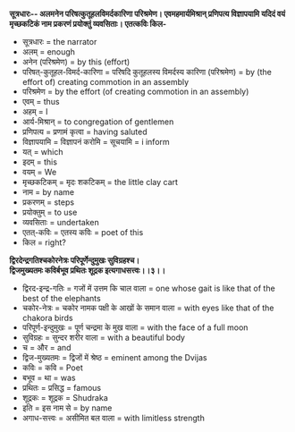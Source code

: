 **सूत्रधारः-- अलमनेन परिषत्कुतूहलविमर्दकारिणा परिश्रमेण। एवमहमार्यमिश्रान् प्रणिपत्य विज्ञापयामि यदिदं वयं मृच्छकटिकं नाम प्रकरणं प्रयोक्तुं व्यवसिताः। एतत्कविः किल-**

- सूत्रधारः = the narrator
- अलम् = enough
- अनेन (परिश्रमेण) = by this (effort)
- परिषत्-कुतूहल-विमर्द-कारिणा = परिषदि कुतूहलस्य विमर्दस्य कारिणा (परिश्रमेण) = by (the effort of) creating commotion in an assembly
- परिश्रमेण = by the effort (of creating commotion in an assembly)
- एवम् = thus
- अहम् = I
- आर्य-मिश्रान् = to congregation of gentlemen
- प्रणिपत्य = प्रणामं कृत्वा = having saluted
- विज्ञापयामि = विज्ञापनं करोमि = सूचयामि = i inform
- यत् = which
- इदम् = this
- वयम् = We
- मृच्छकटिकम् = मृदः शकटिकम् = the little clay cart
- नाम = by name
- प्रकरणम् = steps
- प्रयोक्तुम् = to use
- व्यवसिताः = undertaken
- एतत्-कविः = एतस्य कविः = poet of this
- किल = right?

**द्विरदेन्द्रगतिश्चकोरनेत्रः परिपूर्णेन्दुमुखः सुविग्रहश्च।\
द्विजमुख्यतमः कविर्बभूव प्रथितः शूद्रक इत्यगाधसत्त्वः।।३।।**

- द्विरद-इन्द्र-गतिः = गजों में उत्तम कि चाल वाला = one whose gait is like that of the best of the elephants
- चकोर-नेत्रः = चकोर नामक पक्षी के आखों के समान वाला = with eyes like that of the chakora birds
- परिपूर्ण-इन्दुमुखः = पूर्ण चन्द्रमा के मुख वाला = with the face of a full moon
- सुविग्रहः = सुन्दर शरीर वाला = with a beautiful body
- च = और = and
- द्विज-मुख्यतमः = द्विजों में श्रेष्ठ = eminent among the Dvijas
- कविः = कवि = Poet
- बभूव = था = was
- प्रथितः = प्रसिद्ध = famous
- शूद्रकः = शूद्रक = Shudraka
- इति = इस नाम से = by name
- अगाध-सत्त्वः = असीमित बल वाला = with limitless strength